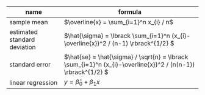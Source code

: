 

| name | formula|
| --- | --- | 
| sample mean | $\overline{x} = \sum_{i=1}^n x_{i} / n$ |
| estimated standard deviation | $\hat{\sigma} = \lbrack \sum_{i=1}^n (x_{i}-\overline{x})^2 / (n-1) \rbrack^{1/2}  $
| standard error | $\hat{se} = \hat{\sigma} / \sqrt{n} = \lbrack \sum_{i=1}^n (x_{i}-\overline{x})^2 / (n(n-1)) \rbrack^{1/2} $  |
| linear regression | $y = \hat{\beta}_{0} + \beta_{1} x$ | 

